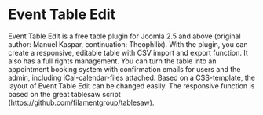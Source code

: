# Event Table Edit
Event Table Edit is a free table plugin for Joomla 2.5 and above (original author: Manuel Kaspar, continuation: Theophilix). With the plugin, you can create a responsive, editable table with CSV import and export function. It also has a full rights management. You can  turn the table into an appointment booking system with confirmation emails for users and the admin, including iCal-calendar-files attached. Based on a CSS-template, the layout of Event Table Edit can be changed easily. The responsive function is based on the great tablesaw script (https://github.com/filamentgroup/tablesaw).
